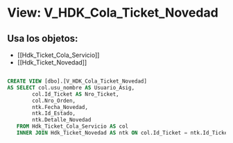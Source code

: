 # View: V_HDK_Cola_Ticket_Novedad

## Usa los objetos:
- [[Hdk_Ticket_Cola_Servicio]]
- [[Hdk_Ticket_Novedad]]

```sql

CREATE VIEW [dbo].[V_HDK_Cola_Ticket_Novedad]
AS SELECT col.usu_nombre AS Usuario_Asig,
		col.Id_Ticket AS Nro_Ticket,
		col.Nro_Orden,
		ntk.Fecha_Novedad,
		ntk.Id_Estado,
		ntk.Detalle_Novedad
   FROM Hdk_Ticket_Cola_Servicio AS col
   INNER JOIN Hdk_Ticket_Novedad AS ntk ON col.Id_Ticket = ntk.Id_Ticket;


```
